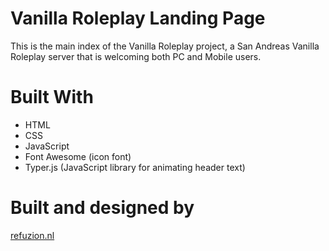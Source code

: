 # Vanilla Roleplay Landing Page

This is the main index of the Vanilla Roleplay project, a San Andreas Vanilla Roleplay server that is welcoming both PC and Mobile users.

# Built With
- HTML
- CSS
- JavaScript
- Font Awesome (icon font)
- Typer.js (JavaScript library for animating header text)

# Built and designed by
[refuzion.nl](https://www.refuzion.nl/)